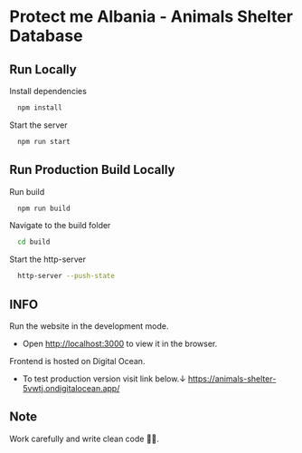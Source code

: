 # Protect me Albania - Animals Shelter Database

## Run Locally

Install dependencies

```bash
  npm install
```

Start the server

```bash
  npm run start
```

## Run Production Build Locally

Run build

```bash
  npm run build
```

Navigate to the build folder

```bash
  cd build
```

Start the http-server

```bash
  http-server --push-state
```

## INFO

Run the website in the development mode.

- Open [http://localhost:3000](http://localhost:3000) to view it in the browser.

Frontend is hosted on Digital Ocean.

- To test production version visit link below.↓
  https://animals-shelter-5vwtj.ondigitalocean.app/

## Note

Work carefully and write clean code ✌🏻.
